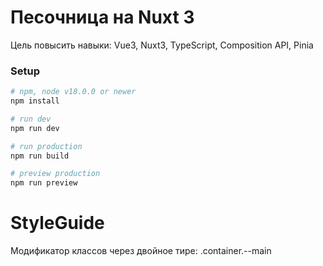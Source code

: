 # Песочница на Nuxt 3

Цель повысить навыки: 
Vue3, Nuxt3, TypeScript, Composition API, Pinia

### Setup

```bash
# npm, node v18.0.0 or newer
npm install

# run dev
npm run dev

# run production
npm run build

# preview production
npm run preview
```

# StyleGuide
Модификатор классов через двойное тире: .container.--main
